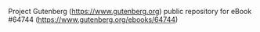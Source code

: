 Project Gutenberg (https://www.gutenberg.org) public repository for
eBook #64744 (https://www.gutenberg.org/ebooks/64744)
